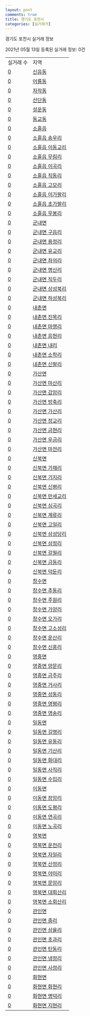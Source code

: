 ```yaml
---
layout: post
comments: true
title: 경기도 포천시
categories: [실거래가]
---
```


경기도 포천시 실거래 정보

2021년 05월 13일 등록된 실거래 정보: 0건


<table>
  <tr>
    <td>실거래 수</td>
    <td>지역</td>
  </tr>

  
  <tr>
    <td><a href="4165010100.html">0</a></td>
    <td><a href="4165010100.html">신읍동</a></td>
  </tr>
    

  <tr>
    <td><a href="4165010200.html">0</a></td>
    <td><a href="4165010200.html">어룡동</a></td>
  </tr>
    

  <tr>
    <td><a href="4165010300.html">0</a></td>
    <td><a href="4165010300.html">자작동</a></td>
  </tr>
    

  <tr>
    <td><a href="4165010400.html">0</a></td>
    <td><a href="4165010400.html">선단동</a></td>
  </tr>
    

  <tr>
    <td><a href="4165010500.html">0</a></td>
    <td><a href="4165010500.html">설운동</a></td>
  </tr>
    

  <tr>
    <td><a href="4165010600.html">0</a></td>
    <td><a href="4165010600.html">동교동</a></td>
  </tr>
    

  <tr>
    <td><a href="4165025000.html">0</a></td>
    <td><a href="4165025000.html">소흘읍</a></td>
  </tr>
    

  <tr>
    <td><a href="4165025021.html">0</a></td>
    <td><a href="4165025021.html">소흘읍 송우리</a></td>
  </tr>
    

  <tr>
    <td><a href="4165025022.html">0</a></td>
    <td><a href="4165025022.html">소흘읍 이동교리</a></td>
  </tr>
    

  <tr>
    <td><a href="4165025023.html">0</a></td>
    <td><a href="4165025023.html">소흘읍 무림리</a></td>
  </tr>
    

  <tr>
    <td><a href="4165025024.html">0</a></td>
    <td><a href="4165025024.html">소흘읍 이곡리</a></td>
  </tr>
    

  <tr>
    <td><a href="4165025025.html">0</a></td>
    <td><a href="4165025025.html">소흘읍 직동리</a></td>
  </tr>
    

  <tr>
    <td><a href="4165025026.html">0</a></td>
    <td><a href="4165025026.html">소흘읍 고모리</a></td>
  </tr>
    

  <tr>
    <td><a href="4165025027.html">0</a></td>
    <td><a href="4165025027.html">소흘읍 이가팔리</a></td>
  </tr>
    

  <tr>
    <td><a href="4165025028.html">0</a></td>
    <td><a href="4165025028.html">소흘읍 초가팔리</a></td>
  </tr>
    

  <tr>
    <td><a href="4165025029.html">0</a></td>
    <td><a href="4165025029.html">소흘읍 무봉리</a></td>
  </tr>
    

  <tr>
    <td><a href="4165031000.html">0</a></td>
    <td><a href="4165031000.html">군내면</a></td>
  </tr>
    

  <tr>
    <td><a href="4165031021.html">0</a></td>
    <td><a href="4165031021.html">군내면 구읍리</a></td>
  </tr>
    

  <tr>
    <td><a href="4165031022.html">0</a></td>
    <td><a href="4165031022.html">군내면 용정리</a></td>
  </tr>
    

  <tr>
    <td><a href="4165031023.html">0</a></td>
    <td><a href="4165031023.html">군내면 유교리</a></td>
  </tr>
    

  <tr>
    <td><a href="4165031024.html">0</a></td>
    <td><a href="4165031024.html">군내면 좌의리</a></td>
  </tr>
    

  <tr>
    <td><a href="4165031025.html">0</a></td>
    <td><a href="4165031025.html">군내면 명산리</a></td>
  </tr>
    

  <tr>
    <td><a href="4165031026.html">0</a></td>
    <td><a href="4165031026.html">군내면 직두리</a></td>
  </tr>
    

  <tr>
    <td><a href="4165031027.html">0</a></td>
    <td><a href="4165031027.html">군내면 상성북리</a></td>
  </tr>
    

  <tr>
    <td><a href="4165031028.html">0</a></td>
    <td><a href="4165031028.html">군내면 하성북리</a></td>
  </tr>
    

  <tr>
    <td><a href="4165032000.html">0</a></td>
    <td><a href="4165032000.html">내촌면</a></td>
  </tr>
    

  <tr>
    <td><a href="4165032021.html">0</a></td>
    <td><a href="4165032021.html">내촌면 진목리</a></td>
  </tr>
    

  <tr>
    <td><a href="4165032022.html">0</a></td>
    <td><a href="4165032022.html">내촌면 마명리</a></td>
  </tr>
    

  <tr>
    <td><a href="4165032023.html">0</a></td>
    <td><a href="4165032023.html">내촌면 음현리</a></td>
  </tr>
    

  <tr>
    <td><a href="4165032024.html">0</a></td>
    <td><a href="4165032024.html">내촌면 내리</a></td>
  </tr>
    

  <tr>
    <td><a href="4165032025.html">0</a></td>
    <td><a href="4165032025.html">내촌면 소학리</a></td>
  </tr>
    

  <tr>
    <td><a href="4165032026.html">0</a></td>
    <td><a href="4165032026.html">내촌면 신팔리</a></td>
  </tr>
    

  <tr>
    <td><a href="4165033000.html">0</a></td>
    <td><a href="4165033000.html">가산면</a></td>
  </tr>
    

  <tr>
    <td><a href="4165033021.html">0</a></td>
    <td><a href="4165033021.html">가산면 마산리</a></td>
  </tr>
    

  <tr>
    <td><a href="4165033022.html">0</a></td>
    <td><a href="4165033022.html">가산면 감암리</a></td>
  </tr>
    

  <tr>
    <td><a href="4165033023.html">0</a></td>
    <td><a href="4165033023.html">가산면 방축리</a></td>
  </tr>
    

  <tr>
    <td><a href="4165033024.html">0</a></td>
    <td><a href="4165033024.html">가산면 가산리</a></td>
  </tr>
    

  <tr>
    <td><a href="4165033025.html">0</a></td>
    <td><a href="4165033025.html">가산면 정교리</a></td>
  </tr>
    

  <tr>
    <td><a href="4165033026.html">0</a></td>
    <td><a href="4165033026.html">가산면 금현리</a></td>
  </tr>
    

  <tr>
    <td><a href="4165033027.html">0</a></td>
    <td><a href="4165033027.html">가산면 우금리</a></td>
  </tr>
    

  <tr>
    <td><a href="4165033028.html">0</a></td>
    <td><a href="4165033028.html">가산면 마전리</a></td>
  </tr>
    

  <tr>
    <td><a href="4165034000.html">0</a></td>
    <td><a href="4165034000.html">신북면</a></td>
  </tr>
    

  <tr>
    <td><a href="4165034021.html">0</a></td>
    <td><a href="4165034021.html">신북면 가채리</a></td>
  </tr>
    

  <tr>
    <td><a href="4165034022.html">0</a></td>
    <td><a href="4165034022.html">신북면 기지리</a></td>
  </tr>
    

  <tr>
    <td><a href="4165034023.html">0</a></td>
    <td><a href="4165034023.html">신북면 신평리</a></td>
  </tr>
    

  <tr>
    <td><a href="4165034024.html">0</a></td>
    <td><a href="4165034024.html">신북면 만세교리</a></td>
  </tr>
    

  <tr>
    <td><a href="4165034025.html">0</a></td>
    <td><a href="4165034025.html">신북면 심곡리</a></td>
  </tr>
    

  <tr>
    <td><a href="4165034026.html">0</a></td>
    <td><a href="4165034026.html">신북면 계류리</a></td>
  </tr>
    

  <tr>
    <td><a href="4165034027.html">0</a></td>
    <td><a href="4165034027.html">신북면 고일리</a></td>
  </tr>
    

  <tr>
    <td><a href="4165034028.html">0</a></td>
    <td><a href="4165034028.html">신북면 삼성당리</a></td>
  </tr>
    

  <tr>
    <td><a href="4165034029.html">0</a></td>
    <td><a href="4165034029.html">신북면 삼정리</a></td>
  </tr>
    

  <tr>
    <td><a href="4165034030.html">0</a></td>
    <td><a href="4165034030.html">신북면 갈월리</a></td>
  </tr>
    

  <tr>
    <td><a href="4165034031.html">0</a></td>
    <td><a href="4165034031.html">신북면 금동리</a></td>
  </tr>
    

  <tr>
    <td><a href="4165034032.html">0</a></td>
    <td><a href="4165034032.html">신북면 덕둔리</a></td>
  </tr>
    

  <tr>
    <td><a href="4165035000.html">0</a></td>
    <td><a href="4165035000.html">창수면</a></td>
  </tr>
    

  <tr>
    <td><a href="4165035021.html">0</a></td>
    <td><a href="4165035021.html">창수면 추동리</a></td>
  </tr>
    

  <tr>
    <td><a href="4165035022.html">0</a></td>
    <td><a href="4165035022.html">창수면 주원리</a></td>
  </tr>
    

  <tr>
    <td><a href="4165035023.html">0</a></td>
    <td><a href="4165035023.html">창수면 가양리</a></td>
  </tr>
    

  <tr>
    <td><a href="4165035024.html">0</a></td>
    <td><a href="4165035024.html">창수면 오가리</a></td>
  </tr>
    

  <tr>
    <td><a href="4165035025.html">0</a></td>
    <td><a href="4165035025.html">창수면 고소성리</a></td>
  </tr>
    

  <tr>
    <td><a href="4165035026.html">0</a></td>
    <td><a href="4165035026.html">창수면 운산리</a></td>
  </tr>
    

  <tr>
    <td><a href="4165035027.html">0</a></td>
    <td><a href="4165035027.html">창수면 신흥리</a></td>
  </tr>
    

  <tr>
    <td><a href="4165036000.html">0</a></td>
    <td><a href="4165036000.html">영중면</a></td>
  </tr>
    

  <tr>
    <td><a href="4165036021.html">0</a></td>
    <td><a href="4165036021.html">영중면 양문리</a></td>
  </tr>
    

  <tr>
    <td><a href="4165036022.html">0</a></td>
    <td><a href="4165036022.html">영중면 금주리</a></td>
  </tr>
    

  <tr>
    <td><a href="4165036023.html">0</a></td>
    <td><a href="4165036023.html">영중면 거사리</a></td>
  </tr>
    

  <tr>
    <td><a href="4165036024.html">0</a></td>
    <td><a href="4165036024.html">영중면 성동리</a></td>
  </tr>
    

  <tr>
    <td><a href="4165036025.html">0</a></td>
    <td><a href="4165036025.html">영중면 영평리</a></td>
  </tr>
    

  <tr>
    <td><a href="4165036026.html">0</a></td>
    <td><a href="4165036026.html">영중면 영송리</a></td>
  </tr>
    

  <tr>
    <td><a href="4165037000.html">0</a></td>
    <td><a href="4165037000.html">일동면</a></td>
  </tr>
    

  <tr>
    <td><a href="4165037021.html">0</a></td>
    <td><a href="4165037021.html">일동면 길명리</a></td>
  </tr>
    

  <tr>
    <td><a href="4165037022.html">0</a></td>
    <td><a href="4165037022.html">일동면 유동리</a></td>
  </tr>
    

  <tr>
    <td><a href="4165037023.html">0</a></td>
    <td><a href="4165037023.html">일동면 기산리</a></td>
  </tr>
    

  <tr>
    <td><a href="4165037024.html">0</a></td>
    <td><a href="4165037024.html">일동면 화대리</a></td>
  </tr>
    

  <tr>
    <td><a href="4165037025.html">0</a></td>
    <td><a href="4165037025.html">일동면 사직리</a></td>
  </tr>
    

  <tr>
    <td><a href="4165037026.html">0</a></td>
    <td><a href="4165037026.html">일동면 수입리</a></td>
  </tr>
    

  <tr>
    <td><a href="4165038000.html">0</a></td>
    <td><a href="4165038000.html">이동면</a></td>
  </tr>
    

  <tr>
    <td><a href="4165038021.html">0</a></td>
    <td><a href="4165038021.html">이동면 장암리</a></td>
  </tr>
    

  <tr>
    <td><a href="4165038022.html">0</a></td>
    <td><a href="4165038022.html">이동면 도평리</a></td>
  </tr>
    

  <tr>
    <td><a href="4165038023.html">0</a></td>
    <td><a href="4165038023.html">이동면 연곡리</a></td>
  </tr>
    

  <tr>
    <td><a href="4165038024.html">0</a></td>
    <td><a href="4165038024.html">이동면 노곡리</a></td>
  </tr>
    

  <tr>
    <td><a href="4165039000.html">0</a></td>
    <td><a href="4165039000.html">영북면</a></td>
  </tr>
    

  <tr>
    <td><a href="4165039021.html">0</a></td>
    <td><a href="4165039021.html">영북면 운천리</a></td>
  </tr>
    

  <tr>
    <td><a href="4165039022.html">0</a></td>
    <td><a href="4165039022.html">영북면 자일리</a></td>
  </tr>
    

  <tr>
    <td><a href="4165039023.html">0</a></td>
    <td><a href="4165039023.html">영북면 산정리</a></td>
  </tr>
    

  <tr>
    <td><a href="4165039024.html">0</a></td>
    <td><a href="4165039024.html">영북면 야미리</a></td>
  </tr>
    

  <tr>
    <td><a href="4165039025.html">0</a></td>
    <td><a href="4165039025.html">영북면 문암리</a></td>
  </tr>
    

  <tr>
    <td><a href="4165039026.html">0</a></td>
    <td><a href="4165039026.html">영북면 대회산리</a></td>
  </tr>
    

  <tr>
    <td><a href="4165039027.html">0</a></td>
    <td><a href="4165039027.html">영북면 소회산리</a></td>
  </tr>
    

  <tr>
    <td><a href="4165040000.html">0</a></td>
    <td><a href="4165040000.html">관인면</a></td>
  </tr>
    

  <tr>
    <td><a href="4165040021.html">0</a></td>
    <td><a href="4165040021.html">관인면 중리</a></td>
  </tr>
    

  <tr>
    <td><a href="4165040022.html">0</a></td>
    <td><a href="4165040022.html">관인면 삼율리</a></td>
  </tr>
    

  <tr>
    <td><a href="4165040023.html">0</a></td>
    <td><a href="4165040023.html">관인면 초과리</a></td>
  </tr>
    

  <tr>
    <td><a href="4165040024.html">0</a></td>
    <td><a href="4165040024.html">관인면 탄동리</a></td>
  </tr>
    

  <tr>
    <td><a href="4165040025.html">0</a></td>
    <td><a href="4165040025.html">관인면 냉정리</a></td>
  </tr>
    

  <tr>
    <td><a href="4165040026.html">0</a></td>
    <td><a href="4165040026.html">관인면 사정리</a></td>
  </tr>
    

  <tr>
    <td><a href="4165041000.html">0</a></td>
    <td><a href="4165041000.html">화현면</a></td>
  </tr>
    

  <tr>
    <td><a href="4165041021.html">0</a></td>
    <td><a href="4165041021.html">화현면 화현리</a></td>
  </tr>
    

  <tr>
    <td><a href="4165041022.html">0</a></td>
    <td><a href="4165041022.html">화현면 명덕리</a></td>
  </tr>
    

  <tr>
    <td><a href="4165041023.html">0</a></td>
    <td><a href="4165041023.html">화현면 지현리</a></td>
  </tr>
    


</table>
    